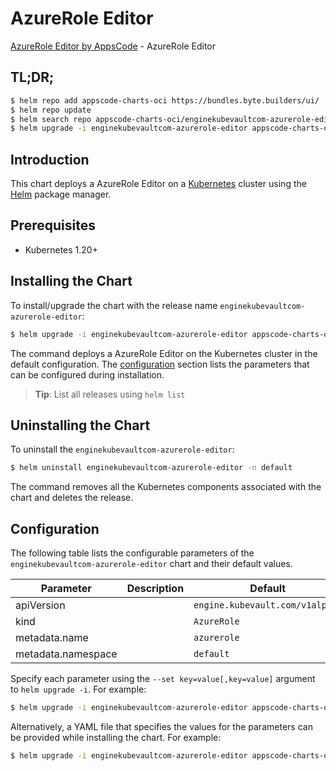 # AzureRole Editor

[AzureRole Editor by AppsCode](https://appscode.com) - AzureRole Editor

## TL;DR;

```bash
$ helm repo add appscode-charts-oci https://bundles.byte.builders/ui/
$ helm repo update
$ helm search repo appscode-charts-oci/enginekubevaultcom-azurerole-editor --version=v0.7.0
$ helm upgrade -i enginekubevaultcom-azurerole-editor appscode-charts-oci/enginekubevaultcom-azurerole-editor -n default --create-namespace --version=v0.7.0
```

## Introduction

This chart deploys a AzureRole Editor on a [Kubernetes](http://kubernetes.io) cluster using the [Helm](https://helm.sh) package manager.

## Prerequisites

- Kubernetes 1.20+

## Installing the Chart

To install/upgrade the chart with the release name `enginekubevaultcom-azurerole-editor`:

```bash
$ helm upgrade -i enginekubevaultcom-azurerole-editor appscode-charts-oci/enginekubevaultcom-azurerole-editor -n default --create-namespace --version=v0.7.0
```

The command deploys a AzureRole Editor on the Kubernetes cluster in the default configuration. The [configuration](#configuration) section lists the parameters that can be configured during installation.

> **Tip**: List all releases using `helm list`

## Uninstalling the Chart

To uninstall the `enginekubevaultcom-azurerole-editor`:

```bash
$ helm uninstall enginekubevaultcom-azurerole-editor -n default
```

The command removes all the Kubernetes components associated with the chart and deletes the release.

## Configuration

The following table lists the configurable parameters of the `enginekubevaultcom-azurerole-editor` chart and their default values.

|     Parameter      | Description |                  Default                   |
|--------------------|-------------|--------------------------------------------|
| apiVersion         |             | <code>engine.kubevault.com/v1alpha1</code> |
| kind               |             | <code>AzureRole</code>                     |
| metadata.name      |             | <code>azurerole</code>                     |
| metadata.namespace |             | <code>default</code>                       |


Specify each parameter using the `--set key=value[,key=value]` argument to `helm upgrade -i`. For example:

```bash
$ helm upgrade -i enginekubevaultcom-azurerole-editor appscode-charts-oci/enginekubevaultcom-azurerole-editor -n default --create-namespace --version=v0.7.0 --set apiVersion=engine.kubevault.com/v1alpha1
```

Alternatively, a YAML file that specifies the values for the parameters can be provided while
installing the chart. For example:

```bash
$ helm upgrade -i enginekubevaultcom-azurerole-editor appscode-charts-oci/enginekubevaultcom-azurerole-editor -n default --create-namespace --version=v0.7.0 --values values.yaml
```
